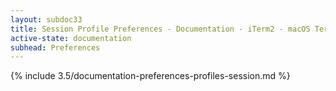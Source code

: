 ```yaml
---
layout: subdoc33
title: Session Profile Preferences - Documentation - iTerm2 - macOS Terminal Replacement
active-state: documentation
subhead: Preferences
---
```

{% include 3.5/documentation-preferences-profiles-session.md %}
